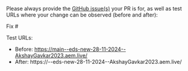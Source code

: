 Please always provide the [GitHub issue(s)](../issues) your PR is for, as well as test URLs where your change can be observed (before and after):

Fix #<gh-issue-id>

Test URLs:
- Before: https://main--eds-new-28-11-2024--AkshayGavkar2023.aem.live/
- After: https://<branch>--eds-new-28-11-2024--AkshayGavkar2023.aem.live/
